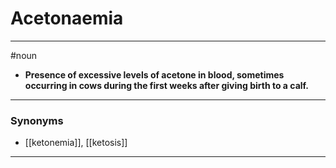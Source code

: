 # Acetonaemia
---
#noun
- **Presence of excessive levels of acetone in blood, sometimes occurring in cows during the first weeks after giving birth to a calf.**
---
### Synonyms
- [[ketonemia]], [[ketosis]]
---
